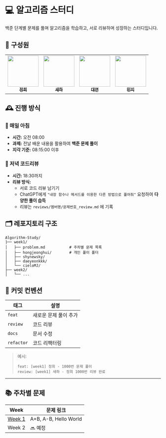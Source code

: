 # 💻 알고리즘 스터디 
백준 단계별 문제를 풀며 알고리즘을 학습하고, 서로 리뷰하며 성장하는 스터디입니다.



## 👥 구성원

<div align="center">
  
  <table>
    <tr>
      <td align="center">
        <a href="https://github.com/hongjeonghui">
          <img src="https://github.com/hongjeonghui.png" width="100"/><br>
          <sub><b>정희</b></sub>
        </a>
      </td>
      <td align="center">
        <a href="https://github.com/shynewsky">
          <img src="https://github.com/shynewsky.png" width="100"/><br>
          <sub><b>새하</b></sub>
        </a>
      </td>
      <td align="center">
        <a href="https://github.com/daeyeonkkk">
          <img src="https://github.com/daeyeonkkk.png" width="100"/><br>
          <sub><b>대연</b></sub>
        </a>
      </td>
      <td align="center">
        <a href="https://github.com/cieloMJ">
          <img src="https://github.com/cieloMJ.png" width="100"/><br>
          <sub><b>민지</b></sub>
        </a>
      </td>
    </tr>
  </table>

</div>



## 🕰️ 진행 방식

### 📌 매일 아침
- **시간:** 오전 08:00
- **과제:** 전날 배운 내용을 활용하여 **백준 문제 풀이**
- **지각 기준:** 08:15:00 이후

### 📌 저녁 코드리뷰
- **시간:** 18:30까지
- **리뷰 방식:**
  - 서로 코드 리뷰 남기기
  - ChatGPT에게 `"내장 함수나 메서드를 이용한 다른 방법으로 풀어줘"` 요청하여 **다양한 풀이 습득**
  - 리뷰는 `reviews/멤버명/문제번호_review.md` 에 기록



## 🗂️ 레포지토리 구조

```
Algorithm-Study/
├── week1/
│   ├── problem.md           # 주차별 문제 목록
│   ├── hongjeonghui/        # 개인 풀이 폴더
│   ├── shynewsky/
│   ├── daeyeonkkk/
│   └── cieloMJ/
├── week2/
│   └── ...
```

## 🧠 커밋 컨벤션

| 태그 | 설명 |
|------|------|
| `feat` | 새로운 문제 풀이 추가 |
| `review` | 코드 리뷰 |
| `docs` | 문서 수정 |
| `refactor` | 코드 리팩터링 |


> 예시:
> ```
> feat: [week1] 정희 - 1000번 문제 풀이
> review: [week1] 새하 - 정희 1000번 리뷰 완료
> ```

---

## 📚 주차별 문제

| Week | 문제 링크 |
|------|-----------|
| [Week 1](./week1/problem.md) | A+B, A-B, Hello World |
| Week 2 | 🔜 예정 |
